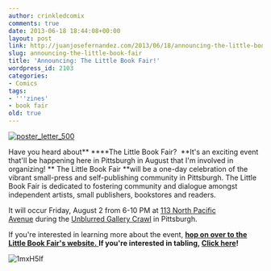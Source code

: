 ```yaml
---
author: crinkledcomix
comments: true
date: 2013-06-18 18:44:08+00:00
layout: post
link: http://juanjosefernandez.com/2013/06/18/announcing-the-little-book-fair/
slug: announcing-the-little-book-fair
title: 'Announcing: The Little Book Fair!'
wordpress_id: 2103
categories:
- Comics
tags:
- '''zines'
- book fair
old: true
---
```


[![poster_letter_500](http://fernandezjuanjose.files.wordpress.com/2013/06/poster_letter_500.gif)](http://fernandezjuanjose.files.wordpress.com/2013/06/poster_letter_500.gif)

Have you heard about** ****The Little Book Fair?  **It's an exciting event that'll be happening here in Pittsburgh in August that I'm involved in organizing!
**
The Little Book Fair **will be a one-day celebration of the vibrant small-press and self-publishing community in Pittsburgh. The Little Book Fair is dedicated to fostering community and dialogue amongst independent artists, small publishers, bookstores and readers.

It will occur Friday, August 2 from 6-10 PM at [113 North Pacific Avenue](https://maps.google.com/maps?q=113+North+Pacific+Avenue&ie=UTF-8&hq=&hnear=0x8834f26993e33627:0xa9fcc496049612cc,113+N+Pacific+Ave,+Pittsburgh,+PA+15224&gl=us&ei=J3y-UbP3HqTq0QHj94HACw&ved=0CC8Q8gEwAA) during the [Unblurred Gallery Crawl](http://friendship-pgh.org/paai/unblurred/) in Pittsburgh.

If you're interested in learning more about the event, [**hop on over to the Little Book Fair's website.**
](http://littlebookfair.tumblr.com/)
**If you're interested in tabling, [Click here](http://littlebookfair.tumblr.com/exhibit)!**

![1mxH5If](http://fernandezjuanjose.files.wordpress.com/2013/06/1mxh5if.gif?w=590)

